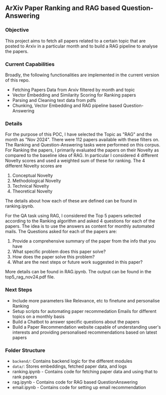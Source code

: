 ## ArXiv Paper Ranking and RAG based Question-Answering

### Objective

This project aims to fetch all papers related to a certain topic that are posted to Arxiv in a particular month and to build a RAG pipeline to analyse the papers.

### Current Capabilities

Broadly, the following functionalities are implemented in the current version of this repo.

- Fetching Papers Data from Arxiv filtered by month and topic
- Vector Embedding and Similarity Scoring for Ranking papers
- Parsing and Cleaning text data from pdfs
- Chunking, Vector Embedding and RAG pipeline based Question-Answering

### Details

For the purpose of this POC, I have selected the Topic as "RAG" and the month as "Nov 2024". There were 112 papers available with these filters on. 
The Ranking and Question-Answering tasks were performed on this corpus.
For Ranking the papers, I primarily evaluated the papers on their Novelty as compared to the baseline idea of RAG. In particular I considered 4 different Novelty scores and used a weighted sum of these for ranking. The 4 different Novelty scores are

1. Conceptual Novelty
2. Methodological Novelty
3. Technical Novelty
4. Theoretical Novelty

The details about how each of these are defined can be found in ranking.ipynb.

For the QA task using RAG, I considered the Top 5 papers selected according to the Ranking algorithm and asked 4 questions for each of the papers.
The idea is to use the answers as content for monthly automated mails. The Questions asked for each of the papers are:

1. Provide a comprehensive summary of the paper from the info that you have
2. What specific problem does this paper solve?
3. How does the paper solve this problem?
4. What are the next steps or future work suggested in this paper?

More details can be found in RAG.ipynb.
The output can be found in the top5_rag_nov24.pdf file. 

### Next Steps

- Include more parameters like Relevance, etc to finetune and personalise Ranking
- Setup scripts for automating paper recommedation Emails for different topics on a monthly basis
- Build a Chatbot to answer specific questions about the papers
- Build a Paper Recommendation website capable of understanding user's interests and providing personalised recommendations based on latest papers

### Folder Structure

- `backend/`: Contains backend logic for the different modules
- `data/`: Stores embeddings, fetched paper data, and logs
- ranking.ipynb - Contains code for fetching paper data and using that to rank papers
- rag.ipynb - Contains code for RAG based QuestionAnswering
- email.ipynb - Contains code for setting up email recommendation
